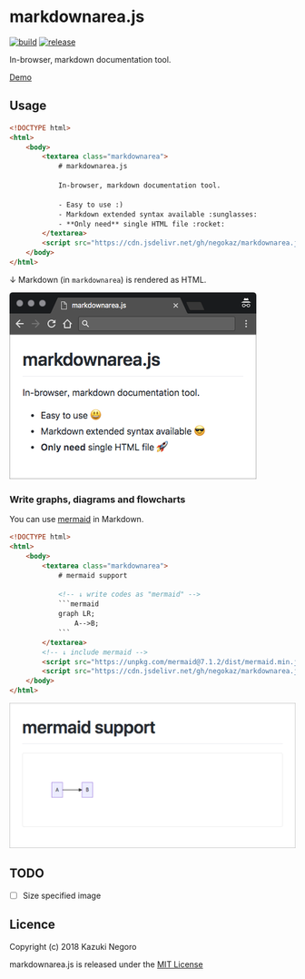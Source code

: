 # markdownarea.js

[![build](https://api.travis-ci.org/negokaz/markdownarea.js.svg)](https://travis-ci.org/negokaz/markdownarea.js) [![release](https://img.shields.io/github/release/negokaz/markdownarea.js.svg)](https://github.com/negokaz/markdownarea.js/releases/latest) 

In-browser, markdown documentation tool.

[Demo](https://negokaz.github.io/markdownarea.js)

## Usage

```html
<!DOCTYPE html>
<html>
    <body>
        <textarea class="markdownarea">
            # markdownarea.js

            In-browser, markdown documentation tool.

            - Easy to use :)
            - Markdown extended syntax available :sunglasses:
            - **Only need** single HTML file :rocket:
        </textarea>
        <script src="https://cdn.jsdelivr.net/gh/negokaz/markdownarea.js@v0.4.3/dist/markdownarea.js"></script>
    </body>
</html>
```

↓ Markdown (in `markdownarea`) is rendered as HTML.

![](docs/img/rendered.png)

### Write graphs, diagrams and flowcharts

You can use [mermaid](https://mermaidjs.github.io/) in Markdown.

```html
<!DOCTYPE html>
<html>
    <body>
        <textarea class="markdownarea">
            # mermaid support

            <!-- ↓ write codes as "mermaid" -->
            ```mermaid
            graph LR;
                A-->B;
            ```
        </textarea>
        <!-- ↓ include mermaid -->
        <script src="https://unpkg.com/mermaid@7.1.2/dist/mermaid.min.js"></script>
        <script src="https://cdn.jsdelivr.net/gh/negokaz/markdownarea.js@v0.4.3/dist/markdownarea.js"></script>
    </body>
</html>
```

![](docs/img/mermaid_support.png)

## TODO

- [ ] Size specified image

## Licence

Copyright (c) 2018 Kazuki Negoro

markdownarea.js is released under the [MIT License](./LICENSE)

